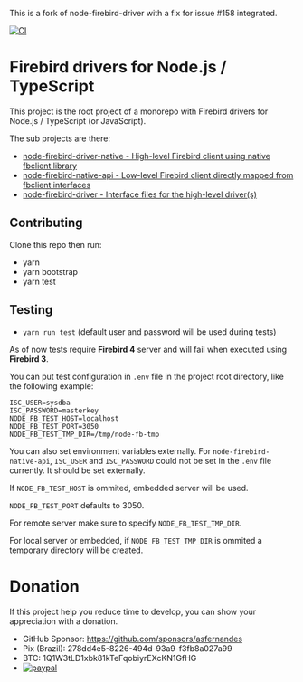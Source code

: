 This is a fork of node-firebird-driver with a fix for issue #158 integrated.

[![CI](https://github.com/asfernandes/node-firebird-drivers/workflows/CI/badge.svg)](https://github.com/asfernandes/node-firebird-drivers/actions?query=workflow%3ACI)

# Firebird drivers for Node.js / TypeScript

This project is the root project of a monorepo with Firebird drivers for Node.js / TypeScript (or JavaScript).

The sub projects are there:

- [node-firebird-driver-native - High-level Firebird client using native fbclient library](packages/node-firebird-driver-native/README.md)
- [node-firebird-native-api - Low-level Firebird client directly mapped from fbclient interfaces](packages/node-firebird-native-api/README.md)
- [node-firebird-driver - Interface files for the high-level driver(s)](packages/node-firebird-driver/README.md)

## Contributing

Clone this repo then run:

- yarn
- yarn bootstrap
- yarn test

## Testing

- `yarn run test`
  (default user and password will be used during tests)

As of now tests require **Firebird 4** server and will fail when executed using **Firebird 3**.

You can put test configuration in `.env` file in the project root directory, like the following example:

```
ISC_USER=sysdba
ISC_PASSWORD=masterkey
NODE_FB_TEST_HOST=localhost
NODE_FB_TEST_PORT=3050
NODE_FB_TEST_TMP_DIR=/tmp/node-fb-tmp
```

You can also set environment variables externally. For `node-firebird-native-api`, `ISC_USER` and `ISC_PASSWORD` could not be set in the `.env` file currently. It should be set externally.

If `NODE_FB_TEST_HOST` is ommited, embedded server will be used.

`NODE_FB_TEST_PORT` defaults to 3050.

For remote server make sure to specify `NODE_FB_TEST_TMP_DIR`.

For local server or embedded, if `NODE_FB_TEST_TMP_DIR` is ommited a temporary directory will be created.

# Donation

If this project help you reduce time to develop, you can show your appreciation with a donation.

- GitHub Sponsor: https://github.com/sponsors/asfernandes
- Pix (Brazil): 278dd4e5-8226-494d-93a9-f3fb8a027a99
- BTC: 1Q1W3tLD1xbk81kTeFqobiyrEXcKN1GfHG
- [![paypal](https://www.paypalobjects.com/en_US/i/btn/btn_donateCC_LG.gif)](https://www.paypal.com/cgi-bin/webscr?cmd=_s-xclick&hosted_button_id=X3JMTGW92LQEL)
